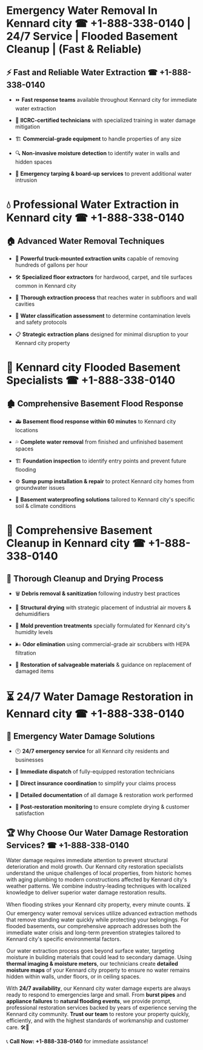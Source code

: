 # Emergency Water Removal In Kennard city ☎ +1-888-338-0140 | 24/7 Service | Flooded Basement Cleanup | (Fast & Reliable)  

## ⚡ Fast and Reliable Water Extraction ☎ +1-888-338-0140  
- ⏩ **Fast response teams** available throughout Kennard city for immediate water extraction  
- 🏅 **IICRC-certified technicians** with specialized training in water damage mitigation  
- 🏗️ **Commercial-grade equipment** to handle properties of any size  
- 🔍 **Non-invasive moisture detection** to identify water in walls and hidden spaces  
- 🛑 **Emergency tarping & board-up services** to prevent additional water intrusion  

# 💧 Professional Water Extraction in Kennard city ☎ +1-888-338-0140  

## 🏠 Advanced Water Removal Techniques  
- 🚛 **Powerful truck-mounted extraction units** capable of removing hundreds of gallons per hour  
- 🛠️ **Specialized floor extractors** for hardwood, carpet, and tile surfaces common in Kennard city  
- 📏 **Thorough extraction process** that reaches water in subfloors and wall cavities  
- 🧪 **Water classification assessment** to determine contamination levels and safety protocols  
- 📋 **Strategic extraction plans** designed for minimal disruption to your Kennard city property  

# 🌊 Kennard city Flooded Basement Specialists ☎ +1-888-338-0140  

## 🏚️ Comprehensive Basement Flood Response  
- 🚑 **Basement flood response within 60 minutes** to Kennard city locations  
- 💦 **Complete water removal** from finished and unfinished basement spaces  
- 🏗️ **Foundation inspection** to identify entry points and prevent future flooding  
- ⚙️ **Sump pump installation & repair** to protect Kennard city homes from groundwater issues  
- 🌱 **Basement waterproofing solutions** tailored to Kennard city's specific soil & climate conditions  

# 🧹 Comprehensive Basement Cleanup in Kennard city ☎ +1-888-338-0140  

## 🔄 Thorough Cleanup and Drying Process  
- 🗑️ **Debris removal & sanitization** following industry best practices  
- 💨 **Structural drying** with strategic placement of industrial air movers & dehumidifiers  
- 🦠 **Mold prevention treatments** specially formulated for Kennard city's humidity levels  
- 🌬️ **Odor elimination** using commercial-grade air scrubbers with HEPA filtration  
- 🔧 **Restoration of salvageable materials** & guidance on replacement of damaged items  

# ⏳ 24/7 Water Damage Restoration in Kennard city ☎ +1-888-338-0140  

## 🚀 Emergency Water Damage Solutions  
- 🕛 **24/7 emergency service** for all Kennard city residents and businesses  
- 🚒 **Immediate dispatch** of fully-equipped restoration technicians  
- 🏦 **Direct insurance coordination** to simplify your claims process  
- 📜 **Detailed documentation** of all damage & restoration work performed  
- 🔎 **Post-restoration monitoring** to ensure complete drying & customer satisfaction  

## 🏆 Why Choose Our Water Damage Restoration Services? ☎ +1-888-338-0140  
Water damage requires immediate attention to prevent structural deterioration and mold growth. Our Kennard city restoration specialists understand the unique challenges of local properties, from historic homes with aging plumbing to modern constructions affected by Kennard city's weather patterns. We combine industry-leading techniques with localized knowledge to deliver superior water damage restoration results.  

When flooding strikes your Kennard city property, every minute counts. ⏳ Our emergency water removal services utilize advanced extraction methods that remove standing water quickly while protecting your belongings. For flooded basements, our comprehensive approach addresses both the immediate water crisis and long-term prevention strategies tailored to Kennard city's specific environmental factors.  

Our water extraction process goes beyond surface water, targeting moisture in building materials that could lead to secondary damage. Using **thermal imaging & moisture meters**, our technicians create **detailed moisture maps** of your Kennard city property to ensure no water remains hidden within walls, under floors, or in ceiling spaces.  

With **24/7 availability**, our Kennard city water damage experts are always ready to respond to emergencies large and small. From **burst pipes** and **appliance failures** to **natural flooding events**, we provide prompt, professional restoration services backed by years of experience serving the Kennard city community. **Trust our team** to restore your property quickly, efficiently, and with the highest standards of workmanship and customer care. 🛠️💪  

📞 **Call Now: +1-888-338-0140** for immediate assistance!